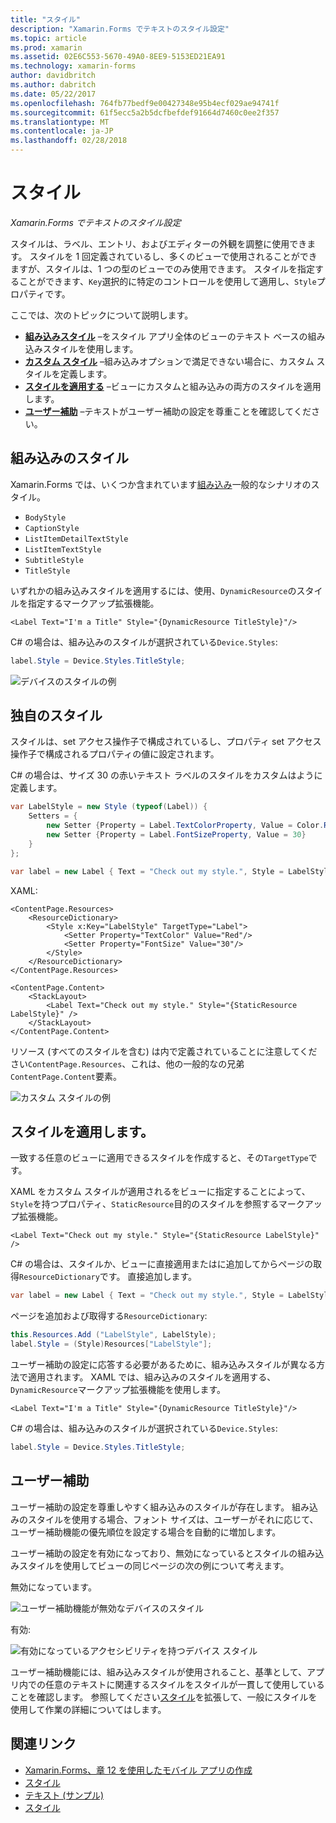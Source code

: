 ```yaml
---
title: "スタイル"
description: "Xamarin.Forms でテキストのスタイル設定"
ms.topic: article
ms.prod: xamarin
ms.assetid: 02E6C553-5670-49A0-8EE9-5153ED21EA91
ms.technology: xamarin-forms
author: davidbritch
ms.author: dabritch
ms.date: 05/22/2017
ms.openlocfilehash: 764fb77bedf9e00427348e95b4ecf029ae94741f
ms.sourcegitcommit: 61f5ecc5a2b5dcfbefdef91664d7460c0ee2f357
ms.translationtype: MT
ms.contentlocale: ja-JP
ms.lasthandoff: 02/28/2018
---
```

# <a name="styles"></a>スタイル

_Xamarin.Forms でテキストのスタイル設定_


スタイルは、ラベル、エントリ、およびエディターの外観を調整に使用できます。 スタイルを 1 回定義されているし、多くのビューで使用されることができますが、スタイルは、1 つの型のビューでのみ使用できます。
スタイルを指定することができます、`Key`選択的に特定のコントロールを使用して適用し、`Style`プロパティです。

ここでは、次のトピックについて説明します。

- **[組み込みスタイル](#Built-In_Styles)** &ndash;をスタイル アプリ全体のビューのテキスト ベースの組み込みスタイルを使用します。
- **[カスタム スタイル](#Custom_Styles)** &ndash;組み込みオプションで満足できない場合に、カスタム スタイルを定義します。
- **[スタイルを適用する](#Applying_Styles)** &ndash;ビューにカスタムと組み込みの両方のスタイルを適用します。
- **[ユーザー補助](#Accessibility)** &ndash;テキストがユーザー補助の設定を尊重ことを確認してください。

<a name="Built-In_Styles" />

## <a name="built-in-styles"></a>組み込みのスタイル

Xamarin.Forms では、いくつか含まれています[組み込み](http://developer.xamarin.com/api/type/Xamarin.Forms.Device+Styles/)一般的なシナリオのスタイル。

- `BodyStyle`
- `CaptionStyle`
- `ListItemDetailTextStyle`
- `ListItemTextStyle`
- `SubtitleStyle`
- `TitleStyle`

いずれかの組み込みスタイルを適用するには、使用、`DynamicResource`のスタイルを指定するマークアップ拡張機能。

```xaml
<Label Text="I'm a Title" Style="{DynamicResource TitleStyle}"/>
```

C# の場合は、組み込みのスタイルが選択されている`Device.Styles`:

```csharp
label.Style = Device.Styles.TitleStyle;
```

![](styles-images/builtinstyles.png "デバイスのスタイルの例")

<a name="Custom_Styles" />

## <a name="custom-styles"></a>独自のスタイル

スタイルは、set アクセス操作子で構成されているし、プロパティ set アクセス操作子で構成されるプロパティの値に設定されます。

C# の場合は、サイズ 30 の赤いテキスト ラベルのスタイルをカスタムはように定義します。

```csharp
var LabelStyle = new Style (typeof(Label)) {
    Setters = {
        new Setter {Property = Label.TextColorProperty, Value = Color.Red},
        new Setter {Property = Label.FontSizeProperty, Value = 30}
    }
};

var label = new Label { Text = "Check out my style.", Style = LabelStyle };
```

XAML:

```xaml
<ContentPage.Resources>
    <ResourceDictionary>
        <Style x:Key="LabelStyle" TargetType="Label">
            <Setter Property="TextColor" Value="Red"/>
            <Setter Property="FontSize" Value="30"/>
        </Style>
    </ResourceDictionary>
</ContentPage.Resources>

<ContentPage.Content>
    <StackLayout>
        <Label Text="Check out my style." Style="{StaticResource LabelStyle}" />
    </StackLayout>
</ContentPage.Content>
```

リソース (すべてのスタイルを含む) は内で定義されていることに注意してください`ContentPage.Resources`、これは、他の一般的なの兄弟`ContentPage.Content`要素。

![](styles-images/customstyle.png "カスタム スタイルの例")

<a name="Applying_Styles" />

## <a name="applying-styles"></a>スタイルを適用します。

一致する任意のビューに適用できるスタイルを作成すると、その`TargetType`です。

XAML をカスタム スタイルが適用されるをビューに指定することによって、`Style`を持つプロパティ、`StaticResource`目的のスタイルを参照するマークアップ拡張機能。

```xaml
<Label Text="Check out my style." Style="{StaticResource LabelStyle}" />
```

C# の場合は、スタイルか、ビューに直接適用またはに追加してからページの取得`ResourceDictionary`です。 直接追加します。

```csharp
var label = new Label { Text = "Check out my style.", Style = LabelStyle };
```

ページを追加および取得する`ResourceDictionary`:

```csharp
this.Resources.Add ("LabelStyle", LabelStyle);
label.Style = (Style)Resources["LabelStyle"];
```

ユーザー補助の設定に応答する必要があるために、組み込みスタイルが異なる方法で適用されます。 XAML では、組み込みのスタイルを適用する、`DynamicResource`マークアップ拡張機能を使用します。

```xaml
<Label Text="I'm a Title" Style="{DynamicResource TitleStyle}"/>
```

C# の場合は、組み込みのスタイルが選択されている`Device.Styles`:

```csharp
label.Style = Device.Styles.TitleStyle;
```

## <a name="accessibility"></a>ユーザー補助

ユーザー補助の設定を尊重しやすく組み込みのスタイルが存在します。 組み込みのスタイルを使用する場合、フォント サイズは、ユーザーがそれに応じて、ユーザー補助機能の優先順位を設定する場合を自動的に増加します。

ユーザー補助の設定を有効になっており、無効になっているとスタイルの組み込みスタイルを使用してビューの同じページの次の例について考えます。

無効になっています。

![](styles-images/pre-access.png "ユーザー補助機能が無効なデバイスのスタイル")

有効:

![](styles-images/post-access.png "有効になっているアクセシビリティを持つデバイス スタイル")

ユーザー補助機能には、組み込みスタイルが使用されること、基準として、アプリ内での任意のテキストに関連するスタイルをスタイルが一貫して使用していることを確認します。 参照してください[スタイル](~/xamarin-forms/user-interface/styles/index.md)を拡張して、一般にスタイルを使用して作業の詳細についてはします。


## <a name="related-links"></a>関連リンク

- [Xamarin.Forms、章 12 を使用したモバイル アプリの作成](https://developer.xamarin.com/r/xamarin-forms/book/chapter12.pdf)
- [スタイル](~/xamarin-forms/user-interface/styles/index.md)
- [テキスト (サンプル)](https://developer.xamarin.com/samples/xamarin-forms/UserInterface/Text)
- [スタイル](http://developer.xamarin.comhttps://developer.xamarin.com/api/type/Xamarin.Forms.Style/)
